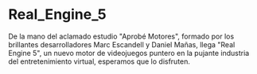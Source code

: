 # Real_Engine_5
De la mano del aclamado estudio "Aprobé Motores", formado por los brillantes desarrolladores Marc Escandell y Daniel Mañas, llega "Real Engine 5", un nuevo motor de videojuegos puntero en la pujante industria del entretenimiento virtual, esperamos que lo disfruten.
